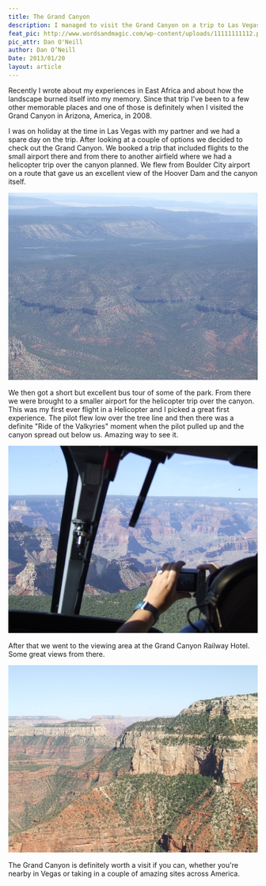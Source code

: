 ```yaml
---
title: The Grand Canyon
description: I managed to visit the Grand Canyon on a trip to Las Vegas
feat_pic: http://www.wordsandmagic.com/wp-content/uploads/11111111112.png
pic_attr: Dan O'Neill
author: Dan O’Neill
Date: 2013/01/20
layout: article
---
```


Recently I wrote about my experiences in East Africa and about how the landscape burned itself into my memory. Since that trip I've been to a few other memorable places and one of those is definitely when I visited the Grand Canyon in Arizona, America, in 2008. 

I was on holiday at the time in Las Vegas with my partner and we had a spare day on the trip. After looking at a couple of options we decided to check out the Grand Canyon. We booked a trip that included flights to the small airport there and from there to another airfield where we had a helicopter trip over the canyon planned. We flew from Boulder City airport on a route that gave us an excellent view of the Hoover Dam and the canyon itself. 

![DSCF1445](wp-content/uploads/DSCF1445-960x720.jpg)

We then got a short but excellent bus tour of some of the park. From there we were brought to a smaller airport for the helicopter trip over the canyon. This was my first ever flight in a Helicopter and I picked a great first experience. The pilot flew low over the tree line and then there was a definite "Ride of the Valkyries" moment when the pilot pulled up and the canyon spread out below us. Amazing way to see it. 

![DSCF1463](wp-content/uploads/DSCF1463-960x720.jpg)

After that we went to the viewing area at the Grand Canyon Railway Hotel. Some great views from there.

![DSCF1483](wp-content/uploads/DSCF1483-960x720.jpg)

The Grand Canyon is definitely worth a visit if you can, whether you're nearby in Vegas or taking in a couple of amazing sites across America.